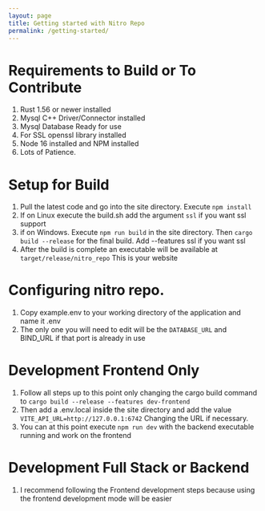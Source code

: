 ```yaml
---
layout: page
title: Getting started with Nitro Repo
permalink: /getting-started/
---
```

# Requirements to Build or To Contribute 
1. Rust 1.56 or newer installed
2. Mysql C++ Driver/Connector installed
3. Mysql Database Ready for use
4. For SSL openssl library installed
5. Node 16 installed and NPM  installed
6. Lots of Patience.
# Setup for Build
1. Pull the latest code and go into the site directory. Execute `npm install`
2. If on Linux execute the build.sh add the argument `ssl` if you want ssl support
3. if on Windows. Execute `npm run build` in the site directory. Then `cargo build --release` for the final build. Add --features ssl if you want ssl
4. After the build is complete an executable will be available at `target/release/nitro_repo` This is your website
# Configuring nitro repo.
1. Copy example.env to your working directory of the application and name it .env
2. The only one you will need to edit will be the `DATABASE_URL` and BIND_URL if that port is already in use


# Development Frontend Only
1. Follow all steps up to this point only changing the cargo build command to `cargo build --release --features dev-frontend`
2. Then add a .env.local inside the site directory and add the value `VITE_API_URL=http://127.0.0.1:6742` Changing the URL if necessary. 
3. You can at this point execute `npm run dev` with the backend executable running and work on the frontend
# Development Full Stack or Backend
1. I recommend following the Frontend development steps because using the frontend development mode will be easier

